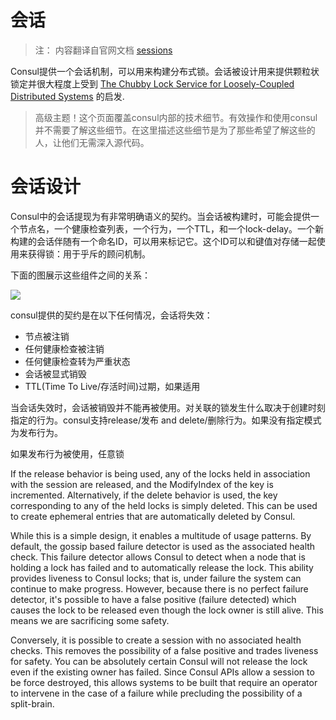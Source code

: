 会话
=====

> 注： 内容翻译自官网文档 [sessions](https://www.consul.io/docs/internals/sessions.html)

Consul提供一个会话机制，可以用来构建分布式锁。会话被设计用来提供颗粒状锁定并很大程度上受到 [The Chubby Lock Service for Loosely-Coupled Distributed Systems](http://research.google.com/archive/chubby.html) 的启发.

> 高级主题！这个页面覆盖consul内部的技术细节。有效操作和使用consul并不需要了解这些细节。在这里描述这些细节是为了那些希望了解这些的人，让他们无需深入源代码。

# 会话设计

Consul中的会话提现为有非常明确语义的契约。当会话被构建时，可能会提供一个节点名，一个健康检查列表，一个行为，一个TTL，和一个lock-delay。一个新构建的会话伴随有一个命名ID，可以用来标记它。这个ID可以和键值对存储一起使用来获得锁：用于乎斥的顾问机制。

下面的图展示这些组件之间的关系：

![](https://www.consul.io/assets/images/consul-sessions-56bc7006.png)

consul提供的契约是在以下任何情况，会话将失效：

- 节点被注销
- 任何健康检查被注销
- 任何健康检查转为严重状态
- 会话被显式销毁
- TTL(Time To Live/存活时间)过期，如果适用

当会话失效时，会话被销毁并不能再被使用。对关联的锁发生什么取决于创建时刻指定的行为。consul支持release/发布 and delete/删除行为。如果没有指定模式为发布行为。

如果发布行为被使用，任意锁

If the release behavior is being used, any of the locks held in association with the session are released, and the ModifyIndex of the key is incremented. Alternatively, if the delete behavior is used, the key corresponding to any of the held locks is simply deleted. This can be used to create ephemeral entries that are automatically deleted by Consul.

While this is a simple design, it enables a multitude of usage patterns. By default, the gossip based failure detector is used as the associated health check. This failure detector allows Consul to detect when a node that is holding a lock has failed and to automatically release the lock. This ability provides liveness to Consul locks; that is, under failure the system can continue to make progress. However, because there is no perfect failure detector, it's possible to have a false positive (failure detected) which causes the lock to be released even though the lock owner is still alive. This means we are sacrificing some safety.

Conversely, it is possible to create a session with no associated health checks. This removes the possibility of a false positive and trades liveness for safety. You can be absolutely certain Consul will not release the lock even if the existing owner has failed. Since Consul APIs allow a session to be force destroyed, this allows systems to be built that require an operator to intervene in the case of a failure while precluding the possibility of a split-brain.










